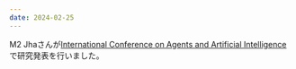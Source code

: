 ```yaml
---
date: 2024-02-25
---
```

M2 Jhaさんが[International Conference on Agents and Artificial Intelligence](https://icaart.scitevents.org/?y=2024)で研究発表を行いました。 
